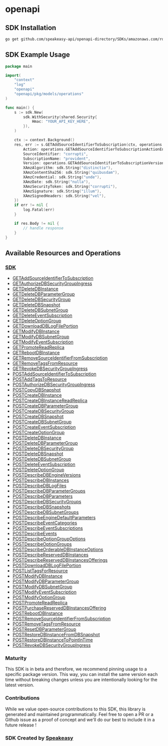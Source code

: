 # openapi

<!-- Start SDK Installation -->
## SDK Installation

```bash
go get github.com/speakeasy-api/openapi-directory/SDKs/amazonaws.com/rds/2013-09-09/go
```
<!-- End SDK Installation -->

## SDK Example Usage
<!-- Start SDK Example Usage -->
```go
package main

import(
	"context"
	"log"
	"openapi"
	"openapi/pkg/models/operations"
)

func main() {
    s := sdk.New(
        sdk.WithSecurity(shared.Security{
            Hmac: "YOUR_API_KEY_HERE",
        }),
    )

    ctx := context.Background()
    res, err := s.GETAddSourceIdentifierToSubscription(ctx, operations.GETAddSourceIdentifierToSubscriptionRequest{
        Action: operations.GETAddSourceIdentifierToSubscriptionActionEnumAddSourceIdentifierToSubscription,
        SourceIdentifier: "corrupti",
        SubscriptionName: "provident",
        Version: operations.GETAddSourceIdentifierToSubscriptionVersionEnumTwoThousandAndThirteen0909,
        XAmzAlgorithm: sdk.String("distinctio"),
        XAmzContentSha256: sdk.String("quibusdam"),
        XAmzCredential: sdk.String("unde"),
        XAmzDate: sdk.String("nulla"),
        XAmzSecurityToken: sdk.String("corrupti"),
        XAmzSignature: sdk.String("illum"),
        XAmzSignedHeaders: sdk.String("vel"),
    })
    if err != nil {
        log.Fatal(err)
    }

    if res.Body != nil {
        // handle response
    }
}
```
<!-- End SDK Example Usage -->

<!-- Start SDK Available Operations -->
## Available Resources and Operations

### [SDK](docs/sdk/README.md)

* [GETAddSourceIdentifierToSubscription](docs/sdk/README.md#getaddsourceidentifiertosubscription)
* [GETAuthorizeDBSecurityGroupIngress](docs/sdk/README.md#getauthorizedbsecuritygroupingress)
* [GETDeleteDBInstance](docs/sdk/README.md#getdeletedbinstance)
* [GETDeleteDBParameterGroup](docs/sdk/README.md#getdeletedbparametergroup)
* [GETDeleteDBSecurityGroup](docs/sdk/README.md#getdeletedbsecuritygroup)
* [GETDeleteDBSnapshot](docs/sdk/README.md#getdeletedbsnapshot)
* [GETDeleteDBSubnetGroup](docs/sdk/README.md#getdeletedbsubnetgroup)
* [GETDeleteEventSubscription](docs/sdk/README.md#getdeleteeventsubscription)
* [GETDeleteOptionGroup](docs/sdk/README.md#getdeleteoptiongroup)
* [GETDownloadDBLogFilePortion](docs/sdk/README.md#getdownloaddblogfileportion)
* [GETModifyDBInstance](docs/sdk/README.md#getmodifydbinstance)
* [GETModifyDBSubnetGroup](docs/sdk/README.md#getmodifydbsubnetgroup)
* [GETModifyEventSubscription](docs/sdk/README.md#getmodifyeventsubscription)
* [GETPromoteReadReplica](docs/sdk/README.md#getpromotereadreplica)
* [GETRebootDBInstance](docs/sdk/README.md#getrebootdbinstance)
* [GETRemoveSourceIdentifierFromSubscription](docs/sdk/README.md#getremovesourceidentifierfromsubscription)
* [GETRemoveTagsFromResource](docs/sdk/README.md#getremovetagsfromresource)
* [GETRevokeDBSecurityGroupIngress](docs/sdk/README.md#getrevokedbsecuritygroupingress)
* [POSTAddSourceIdentifierToSubscription](docs/sdk/README.md#postaddsourceidentifiertosubscription)
* [POSTAddTagsToResource](docs/sdk/README.md#postaddtagstoresource)
* [POSTAuthorizeDBSecurityGroupIngress](docs/sdk/README.md#postauthorizedbsecuritygroupingress)
* [POSTCopyDBSnapshot](docs/sdk/README.md#postcopydbsnapshot)
* [POSTCreateDBInstance](docs/sdk/README.md#postcreatedbinstance)
* [POSTCreateDBInstanceReadReplica](docs/sdk/README.md#postcreatedbinstancereadreplica)
* [POSTCreateDBParameterGroup](docs/sdk/README.md#postcreatedbparametergroup)
* [POSTCreateDBSecurityGroup](docs/sdk/README.md#postcreatedbsecuritygroup)
* [POSTCreateDBSnapshot](docs/sdk/README.md#postcreatedbsnapshot)
* [POSTCreateDBSubnetGroup](docs/sdk/README.md#postcreatedbsubnetgroup)
* [POSTCreateEventSubscription](docs/sdk/README.md#postcreateeventsubscription)
* [POSTCreateOptionGroup](docs/sdk/README.md#postcreateoptiongroup)
* [POSTDeleteDBInstance](docs/sdk/README.md#postdeletedbinstance)
* [POSTDeleteDBParameterGroup](docs/sdk/README.md#postdeletedbparametergroup)
* [POSTDeleteDBSecurityGroup](docs/sdk/README.md#postdeletedbsecuritygroup)
* [POSTDeleteDBSnapshot](docs/sdk/README.md#postdeletedbsnapshot)
* [POSTDeleteDBSubnetGroup](docs/sdk/README.md#postdeletedbsubnetgroup)
* [POSTDeleteEventSubscription](docs/sdk/README.md#postdeleteeventsubscription)
* [POSTDeleteOptionGroup](docs/sdk/README.md#postdeleteoptiongroup)
* [POSTDescribeDBEngineVersions](docs/sdk/README.md#postdescribedbengineversions)
* [POSTDescribeDBInstances](docs/sdk/README.md#postdescribedbinstances)
* [POSTDescribeDBLogFiles](docs/sdk/README.md#postdescribedblogfiles)
* [POSTDescribeDBParameterGroups](docs/sdk/README.md#postdescribedbparametergroups)
* [POSTDescribeDBParameters](docs/sdk/README.md#postdescribedbparameters)
* [POSTDescribeDBSecurityGroups](docs/sdk/README.md#postdescribedbsecuritygroups)
* [POSTDescribeDBSnapshots](docs/sdk/README.md#postdescribedbsnapshots)
* [POSTDescribeDBSubnetGroups](docs/sdk/README.md#postdescribedbsubnetgroups)
* [POSTDescribeEngineDefaultParameters](docs/sdk/README.md#postdescribeenginedefaultparameters)
* [POSTDescribeEventCategories](docs/sdk/README.md#postdescribeeventcategories)
* [POSTDescribeEventSubscriptions](docs/sdk/README.md#postdescribeeventsubscriptions)
* [POSTDescribeEvents](docs/sdk/README.md#postdescribeevents)
* [POSTDescribeOptionGroupOptions](docs/sdk/README.md#postdescribeoptiongroupoptions)
* [POSTDescribeOptionGroups](docs/sdk/README.md#postdescribeoptiongroups)
* [POSTDescribeOrderableDBInstanceOptions](docs/sdk/README.md#postdescribeorderabledbinstanceoptions)
* [POSTDescribeReservedDBInstances](docs/sdk/README.md#postdescribereserveddbinstances)
* [POSTDescribeReservedDBInstancesOfferings](docs/sdk/README.md#postdescribereserveddbinstancesofferings)
* [POSTDownloadDBLogFilePortion](docs/sdk/README.md#postdownloaddblogfileportion)
* [POSTListTagsForResource](docs/sdk/README.md#postlisttagsforresource)
* [POSTModifyDBInstance](docs/sdk/README.md#postmodifydbinstance)
* [POSTModifyDBParameterGroup](docs/sdk/README.md#postmodifydbparametergroup)
* [POSTModifyDBSubnetGroup](docs/sdk/README.md#postmodifydbsubnetgroup)
* [POSTModifyEventSubscription](docs/sdk/README.md#postmodifyeventsubscription)
* [POSTModifyOptionGroup](docs/sdk/README.md#postmodifyoptiongroup)
* [POSTPromoteReadReplica](docs/sdk/README.md#postpromotereadreplica)
* [POSTPurchaseReservedDBInstancesOffering](docs/sdk/README.md#postpurchasereserveddbinstancesoffering)
* [POSTRebootDBInstance](docs/sdk/README.md#postrebootdbinstance)
* [POSTRemoveSourceIdentifierFromSubscription](docs/sdk/README.md#postremovesourceidentifierfromsubscription)
* [POSTRemoveTagsFromResource](docs/sdk/README.md#postremovetagsfromresource)
* [POSTResetDBParameterGroup](docs/sdk/README.md#postresetdbparametergroup)
* [POSTRestoreDBInstanceFromDBSnapshot](docs/sdk/README.md#postrestoredbinstancefromdbsnapshot)
* [POSTRestoreDBInstanceToPointInTime](docs/sdk/README.md#postrestoredbinstancetopointintime)
* [POSTRevokeDBSecurityGroupIngress](docs/sdk/README.md#postrevokedbsecuritygroupingress)
<!-- End SDK Available Operations -->

### Maturity

This SDK is in beta and therefore, we recommend pinning usage to a specific package version.
This way, you can install the same version each time without breaking changes unless you are intentionally
looking for the latest version.

### Contributions

While we value open-source contributions to this SDK, this library is generated and maintained programmatically.
Feel free to open a PR or a Github issue as a proof of concept and we'll do our best to include it in a future release !

### SDK Created by [Speakeasy](https://docs.speakeasyapi.dev/docs/using-speakeasy/client-sdks)
